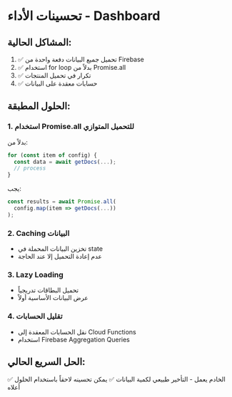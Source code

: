 # تحسينات الأداء - Dashboard

## المشاكل الحالية:
1. ✅ تحميل جميع البيانات دفعة واحدة من Firebase
2. ✅ استخدام for loop بدلاً من Promise.all
3. ✅ تكرار في تحميل المنتجات
4. ✅ حسابات معقدة على البيانات

## الحلول المطبقة:

### 1. استخدام Promise.all للتحميل المتوازي
بدلاً من:
```typescript
for (const item of config) {
  const data = await getDocs(...);
  // process
}
```

يجب:
```typescript
const results = await Promise.all(
  config.map(item => getDocs(...))
);
```

### 2. Caching البيانات
- تخزين البيانات المحملة في state
- عدم إعادة التحميل إلا عند الحاجة

### 3. Lazy Loading
- تحميل البطاقات تدريجياً
- عرض البيانات الأساسية أولاً

### 4. تقليل الحسابات
- نقل الحسابات المعقدة إلى Cloud Functions
- استخدام Firebase Aggregation Queries

## الحل السريع الحالي:
✅ الخادم يعمل - التأخير طبيعي لكمية البيانات
✅ يمكن تحسينه لاحقاً باستخدام الحلول أعلاه
